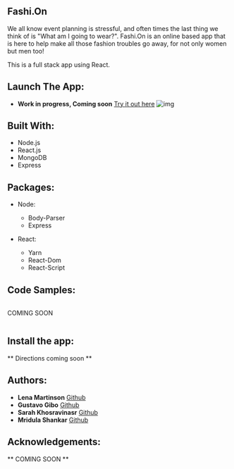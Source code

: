 ## Fashi.On

We all know event planning is stressful, and often times the last thing we think of
is "What am I going to wear?". Fashi.On is an online based app that is here
to help make all those fashion troubles go away, for not only women but men too!

This is a full stack app using React.

## Launch The App:

* **Work in progress, Coming soon**
[Try it out here]("url")
![img]("url")

## Built With:
- Node.js
- React.js
- MongoDB
- Express

## Packages:
-  Node:
    - Body-Parser
    - Express

- React:
    - Yarn
    - React-Dom
    - React-Script

## Code Samples:

```
```

  COMING SOON

```
```

## Install the app:
** Directions coming soon **


## Authors:
* **Lena Martinson** [Github]("https://github.com/Blonded")
* **Gustavo Gibo** [Github]("https://github.com/gustavogibo")
* **Sarah Khosravinasr** [Github]("https://github.com/saranasr83")
* **Mridula Shankar** [Github]("https://github.com/MridulaUdayaShankar")

## Acknowledgements:
** COMING SOON **
